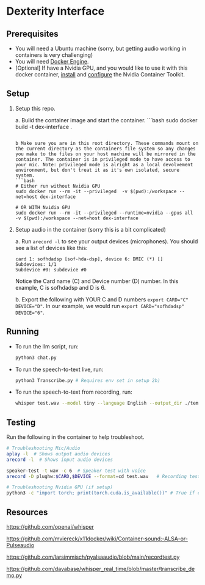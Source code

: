 # Dexterity Interface



## Prerequisites
* You will need a Ubuntu machine (sorry, but getting audio working in containers is very challenging)
* You will need [Docker Engine](https://docs.docker.com/engine/install/).
* [Optional] If have a Nvidia GPU, and you would like to use it with this docker container, [install](https://docs.nvidia.com/datacenter/cloud-native/container-toolkit/latest/install-guide.html#installing-the-nvidia-container-toolkit) and [configure](https://docs.nvidia.com/datacenter/cloud-native/container-toolkit/latest/install-guide.html#configuration) the Nvidia Container Toolkit.

## Setup
1. Setup this repo.

    a. Build the container image and start the container. 
        ```bash
    sudo docker build -t dex-interface .
    ```
    
    b Make sure you are in this root directory. These commands mount on the current directory as the containers file system so any changes you make to the files on your host machine will be mirrored in the container. The container is in privileged mode to have access to your mic. Note: privileged mode is alright as a local devolvement environment, but don't treat it as it's own isolated, secure system.
    ```bash
    # Either run without Nvidia GPU
    sudo docker run --rm -it --privileged  -v $(pwd):/workspace --net=host dex-interface

    # OR WITH Nvidia GPU
    sudo docker run --rm -it --privileged --runtime=nvidia --gpus all  -v $(pwd):/workspace --net=host dex-interface
    ```

2. Setup audio in the container (sorry this is a bit complicated)

    a. Run `arecord -l` to see your output devices (microphones). You should see a list of devices like this:
    ```
    card 1: sofhdadsp [sof-hda-dsp], device 6: DMIC (*) []
    Subdevices: 1/1
    Subdevice #0: subdevice #0
    ```
    Notice the Card name (C) and Device number (D) number. In this example, C is sofhdadsp and D is 6.

    b. Export the following with YOUR C and D numbers `export CARD="C" DEVICE="D"`. In our example, we would run `export CARD="sofhdadsp" DEVICE="6"`.



## Running


* To run the llm script, run:
    ```bash
    python3 chat.py
    ```

* To run the speech-to-text live, run:
    ```bash
    python3 Transcribe.py # Requires env set in setup 2b)
    ```

* To run the speech-to-text from recording, run:
    ```bash
    whisper test.wav --model tiny --language English --output_dir ./temp
    ```


## Testing
Run the following in the container to help troubleshoot.
```bash
# Troubleshooting Mic/Audio
aplay -l  # Shows output audio devices
arecord -l  # Shows input audio devices

speaker-test -t wav -c 6  # Speaker test with voice
arecord -D plughw:$CARD,$DEVICE --format=cd test.wav   # Recording test (requires env set in setup 2b)

# Troubleshooting Nvidia GPU (if setup)
python3 -c "import torch; print(torch.cuda.is_available())" # True if can see GPU, False if not

```





## Resources
https://github.com/openai/whisper   

https://github.com/mviereck/x11docker/wiki/Container-sound:-ALSA-or-Pulseaudio

https://github.com/larsimmisch/pyalsaaudio/blob/main/recordtest.py

https://github.com/davabase/whisper_real_time/blob/master/transcribe_demo.py
